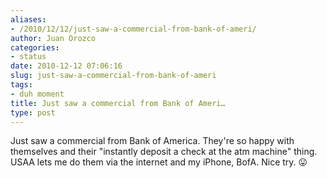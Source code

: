 ```yaml
---
aliases:
- /2010/12/12/just-saw-a-commercial-from-bank-of-ameri/
author: Juan Orozco
categories:
- status
date: 2010-12-12 07:06:16
slug: just-saw-a-commercial-from-bank-of-ameri
tags:
- duh moment
title: Just saw a commercial from Bank of Ameri…
type: post
---
```


Just saw a commercial from Bank of America. They're so happy with themselves and their "instantly deposit a check at the atm machine" thing. USAA lets me do them via the internet and my iPhone, BofA. Nice try. 😛